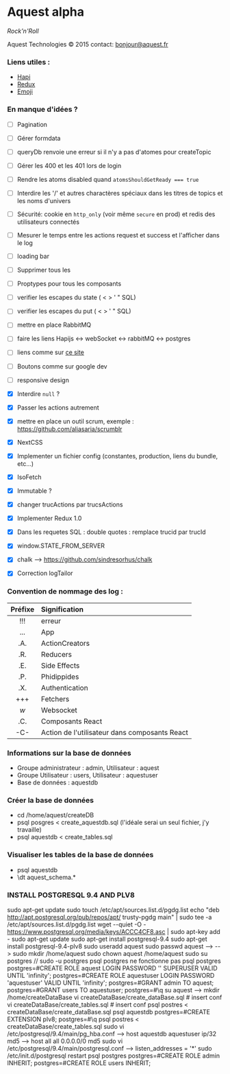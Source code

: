 # Aquest alpha

*Rock'n'Roll*

Aquest Technologies © 2015
contact: bonjour@aquest.fr


### Liens utiles :
- [Hapi](http://hapijs.com/api)
- [Redux](https://github.com/gaearon/redux)
- [Emoji](http://www.emoji-cheat-sheet.com)


### En manque d'idées ?

- [ ] Pagination
- [ ] Gérer formdata
- [ ] queryDb renvoie une erreur si il n'y a pas d'atomes pour createTopic
- [ ] Gérer les 400 et les 401 lors de login
- [ ] Rendre les atoms disabled quand `atomsShouldGetReady === true`
- [ ] Interdire les '/' et autres charactères spéciaux dans les titres de topics et les noms d'univers
- [ ] Sécurité: cookie en `http_only` (voir même `secure` en prod) et redis des utilisateurs connectés
- [ ] Mesurer le temps entre les actions request et success et l'afficher dans le log
- [ ] loading bar
- [ ] Supprimer tous les <br/>
- [ ] Proptypes pour tous les composants
- [ ] verifier les escapes du state ( < > ' " SQL)
- [ ] verifier les escapes du put ( < > ' " SQL)
- [ ] mettre en place RabbitMQ
- [ ] faire les liens Hapijs <-> webSocket <-> rabbitMQ <-> postgres 
- [ ] liens comme sur [ce site](http://hugogiraudel.com/2014/02/06/calc-css-riddle/)
- [ ] Boutons comme sur google dev
- [ ] responsive design
- [x] Interdire `null` ?
- [x] Passer les actions autrement
- [x] mettre en place un outil scrum, exemple : https://github.com/aliasaria/scrumblr
- [x] NextCSS
- [x] Implementer un fichier config (constantes, production, liens du bundle, etc...)
- [x] IsoFetch
- [x] Immutable ?
- [x] changer trucActions par trucsActions
- [x] Implementer Redux 1.0
- [x] Dans les requetes SQL : double quotes : remplace trucid par trucId
- [x] window.STATE\_FROM_SERVER
- [x] chalk --> https://github.com/sindresorhus/chalk
- [x] Correction logTailor


### Convention de nommage des log :
| Préfixe | Signification |
| :-----: | :------------ |
| !!! | erreur |
| ... | App |
| .A. | ActionCreators |
| .R. | Reducers |
| .E. | Side Effects |
| .P. | Phidippides |
| .X. | Authentication |
| +++ | Fetchers |
| _w_ | Websocket |
| .C. | Composants React |
| -C- | Action de l'utilisateur dans composants React |

### Informations sur la base de données
- Groupe administrateur : admin, Utilisateur : aquest
- Groupe Utilisateur : users, Utilisateur : aquestuser
- Base de données : aquestdb

### Créer la base de données
- cd /home/aquest/createDB
- psql posgres < create_aquestdb.sql  (l'idéale serai un seul fichier, j'y travaille)
- psql aquestdb < create_tables.sql

### Visualiser les tables de la base de données
- psql aquestdb
- \dt aquest_schema.*

### INSTALL POSTGRESQL 9.4 AND PLV8

sudo apt-get update
sudo touch /etc/apt/sources.list.d/pgdg.list
echo "deb http://apt.postgresql.org/pub/repos/apt/ trusty-pgdg main" | sudo tee -a /etc/apt/sources.list.d/pgdg.list
wget --quiet -O - https://www.postgresql.org/media/keys/ACCC4CF8.asc | sudo apt-key add -
sudo apt-get update
sudo apt-get install postgresql-9.4
sudo apt-get install postgresql-9.4-plv8
sudo useradd aquest
sudo passwd aquest
--> <password1 here>
--> <password1 here>
sudo mkdir /home/aquest
sudo chown aquest /home/aquest
sudo su postgres // sudo -u postgres psql postgres ne fonctionne pas
psql postgres
postgres=#CREATE ROLE aquest LOGIN PASSWORD '<password1 here>' SUPERUSER VALID UNTIL 'infinity';
postgres=#CREATE ROLE aquestuser LOGIN PASSWORD 'aquestuser' VALID UNTIL 'infinity';
postgres=#GRANT admin TO aquest;
postgres=#GRANT users TO aquestuser;
postgres=#\q
su aquest
--> <password1 here>
mkdir /home/createDataBase
vi createDataBase/create_dataBase.sql # insert conf
vi createDataBase/create_tables.sql # insert conf
psql postres < createDataBase/create_dataBase.sql
psql aquestdb
postgres=#CREATE EXTENSION plv8;
postgres=#\q
psql postres < createDataBase/create_tables.sql
sudo vi /etc/postgresql/9.4/main/pg_hba.conf 
--> host aquestdb aquestuser ip/32     md5
--> host all      all        0.0.0.0/0 md5
sudo vi /etc/postgresql/9.4/main/postgresql.conf 
--> listen_addresses = '*'
sudo /etc/init.d/postgresql restart
psql postgres 
postgres=#CREATE ROLE admin INHERIT;
postgres=#CREATE ROLE users INHERIT;
